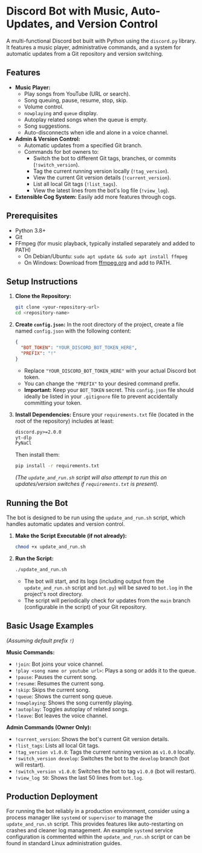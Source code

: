 # Discord Bot with Music, Auto-Updates, and Version Control

A multi-functional Discord bot built with Python using the `discord.py` library. It features a music player, administrative commands, and a system for automatic updates from a Git repository and version switching.

## Features

*   **Music Player:**
    *   Play songs from YouTube (URL or search).
    *   Song queuing, pause, resume, stop, skip.
    *   Volume control.
    *   `nowplaying` and `queue` display.
    *   Autoplay related songs when the queue is empty.
    *   Song suggestions.
    *   Auto-disconnects when idle and alone in a voice channel.
*   **Admin & Version Control:**
    *   Automatic updates from a specified Git branch.
    *   Commands for bot owners to:
        *   Switch the bot to different Git tags, branches, or commits (`!switch_version`).
        *   Tag the current running version locally (`!tag_version`).
        *   View the current Git version details (`!current_version`).
        *   List all local Git tags (`!list_tags`).
        *   View the latest lines from the bot's log file (`!view_log`).
*   **Extensible Cog System:** Easily add more features through cogs.

## Prerequisites

*   Python 3.8+
*   Git
*   FFmpeg (for music playback, typically installed separately and added to PATH)
    *   On Debian/Ubuntu: `sudo apt update && sudo apt install ffmpeg`
    *   On Windows: Download from [ffmpeg.org](https://ffmpeg.org/download.html) and add to PATH.

## Setup Instructions

1.  **Clone the Repository:**
    ```bash
    git clone <your-repository-url>
    cd <repository-name>
    ```

2.  **Create `config.json`:**
    In the root directory of the project, create a file named `config.json` with the following content:

    ```json
    {
      "BOT_TOKEN": "YOUR_DISCORD_BOT_TOKEN_HERE",
      "PREFIX": "!"
    }
    ```
    *   Replace `"YOUR_DISCORD_BOT_TOKEN_HERE"` with your actual Discord bot token.
    *   You can change the `"PREFIX"` to your desired command prefix.
    *   **Important:** Keep your `BOT_TOKEN` secret. This `config.json` file should ideally be listed in your `.gitignore` file to prevent accidentally committing your token.

3.  **Install Dependencies:**
    Ensure your `requirements.txt` file (located in the root of the repository) includes at least:
    ```txt
    discord.py>=2.0.0
    yt-dlp
    PyNaCl
    ```
    Then install them:
    ```bash
    pip install -r requirements.txt
    ```
    *(The `update_and_run.sh` script will also attempt to run this on updates/version switches if `requirements.txt` is present).*

## Running the Bot

The bot is designed to be run using the `update_and_run.sh` script, which handles automatic updates and version control.

1.  **Make the Script Executable (if not already):**
    ```bash
    chmod +x update_and_run.sh
    ```

2.  **Run the Script:**
    ```bash
    ./update_and_run.sh
    ```
    *   The bot will start, and its logs (including output from the `update_and_run.sh` script and `bot.py`) will be saved to `bot.log` in the project's root directory.
    *   The script will periodically check for updates from the `main` branch (configurable in the script) of your Git repository.

## Basic Usage Examples

*(Assuming default prefix `!`)*

**Music Commands:**
*   `!join`: Bot joins your voice channel.
*   `!play <song name or youtube url>`: Plays a song or adds it to the queue.
*   `!pause`: Pauses the current song.
*   `!resume`: Resumes the current song.
*   `!skip`: Skips the current song.
*   `!queue`: Shows the current song queue.
*   `!nowplaying`: Shows the song currently playing.
*   `!autoplay`: Toggles autoplay of related songs.
*   `!leave`: Bot leaves the voice channel.

**Admin Commands (Owner Only):**
*   `!current_version`: Shows the bot's current Git version details.
*   `!list_tags`: Lists all local Git tags.
*   `!tag_version v1.0.0`: Tags the current running version as `v1.0.0` locally.
*   `!switch_version develop`: Switches the bot to the `develop` branch (bot will restart).
*   `!switch_version v1.0.0`: Switches the bot to tag `v1.0.0` (bot will restart).
*   `!view_log 50`: Shows the last 50 lines from `bot.log`.

## Production Deployment

For running the bot reliably in a production environment, consider using a process manager like `systemd` or `supervisor` to manage the `update_and_run.sh` script. This provides features like auto-restarting on crashes and cleaner log management. An example `systemd` service configuration is commented within the `update_and_run.sh` script or can be found in standard Linux administration guides.
```
